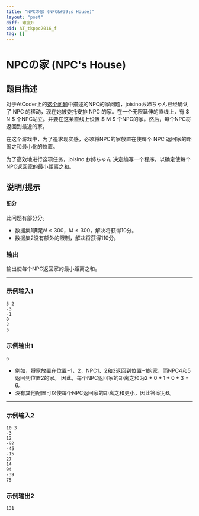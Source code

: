 ```yaml
---
title: "NPCの家 (NPC&#39;s House)"
layout: "post"
diff: 难度0
pid: AT_tkppc2016_f
tag: []
---
```


# NPCの家 (NPC&#39;s House)

## 题目描述

对于AtCoder上的[这个问题](https://atcoder.jp/contests/tkppc2/tasks/tkppc2016_f)中描述的NPC的家问题，joisinoお姉ちゃん已经确认了 NPC 的移动，现在她被委托安排 NPC 的家。在一个无限延伸的直线上，有 $ N $ 个NPC站立。并要在这条直线上设置 $ M $ 个NPC的家。然后，每个NPC将返回到最近的家。

在这个游戏中，为了追求现实感，必须将NPC的家放置在使每个 NPC 返回家的距离之和最小化的位置。

为了高效地进行这项任务，joisino お姉ちゃん 决定编写一个程序，以确定使每个NPC返回家的最小距离之和。

## 说明/提示

#### 配分

此问题有部分分。

- 数据集1满足$N\leq300，M\leq300$，解决将获得10分。
- 数据集2没有额外的限制，解决将获得110分。

### 输出

输出使每个NPC返回家的最小距离之和。

---

### 示例输入1

```
5 2
-3
-1
0
2
5
```

### 示例输出1

```
6
```

- 例如，将家放置在位置$-1，2$，NPC1、2和3返回到位置$-1$的家，而NPC4和5返回到位置$2$的家。 因此，每个NPC返回家的距离之和为$2+0+1+0+3=6$。
- 没有其他配置可以使每个NPC返回家的距离之和更小，因此答案为6。

---

### 示例输入2

```
10 3
-3
12
-92
-45
-15
27
14
94
-39
75
```

### 示例输出2

```
131
```

